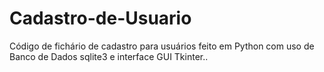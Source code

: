 # Cadastro-de-Usuario
Código de fichário de cadastro para usuários feito em Python com uso de Banco de Dados sqlite3 e interface GUI Tkinter..

